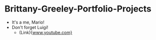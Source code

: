 # Brittany-Greeley-Portfolio-Projects

- It's a me, Mario!
- Don't forget Luigi!
    - (Link){www.youtube.com}
